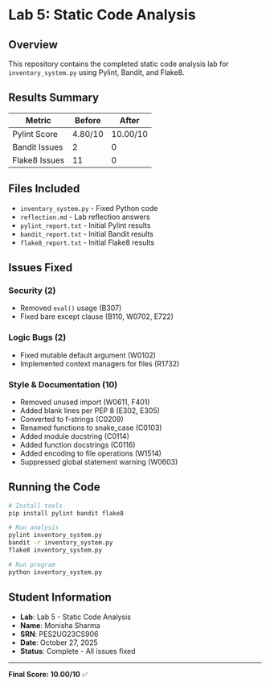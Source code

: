 # Lab 5: Static Code Analysis

## Overview
This repository contains the completed static code analysis lab for `inventory_system.py` using Pylint, Bandit, and Flake8.

## Results Summary

| Metric | Before | After |
|--------|--------|-------|
| Pylint Score | 4.80/10 | 10.00/10 |
| Bandit Issues | 2 | 0 |
| Flake8 Issues | 11 | 0 |

## Files Included

- `inventory_system.py` - Fixed Python code
- `reflection.md` - Lab reflection answers
- `pylint_report.txt` - Initial Pylint results
- `bandit_report.txt` - Initial Bandit results
- `flake8_report.txt` - Initial Flake8 results

## Issues Fixed

### Security (2)
- Removed `eval()` usage (B307)
- Fixed bare except clause (B110, W0702, E722)

### Logic Bugs (2)
- Fixed mutable default argument (W0102)
- Implemented context managers for files (R1732)

### Style & Documentation (10)
- Removed unused import (W0611, F401)
- Added blank lines per PEP 8 (E302, E305)
- Converted to f-strings (C0209)
- Renamed functions to snake_case (C0103)
- Added module docstring (C0114)
- Added function docstrings (C0116)
- Added encoding to file operations (W1514)
- Suppressed global statement warning (W0603)

## Running the Code
```bash
# Install tools
pip install pylint bandit flake8

# Run analysis
pylint inventory_system.py
bandit -r inventory_system.py
flake8 inventory_system.py

# Run program
python inventory_system.py
```

## Student Information
- **Lab**: Lab 5 - Static Code Analysis
- **Name**: Monisha Sharma
- **SRN**: PES2UG23CS906
- **Date**: October 27, 2025
- **Status**: Complete - All issues fixed

---

**Final Score: 10.00/10** ✅
